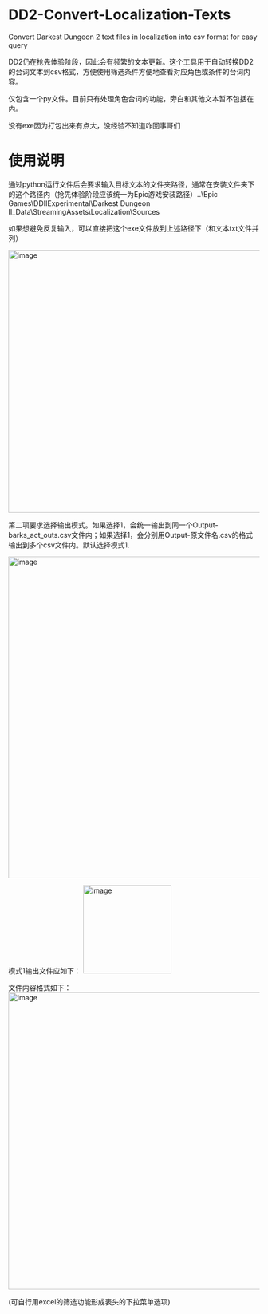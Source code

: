 # DD2-Convert-Localization-Texts
Convert Darkest Dungeon 2 text files in localization into csv format for easy query

DD2仍在抢先体验阶段，因此会有频繁的文本更新。这个工具用于自动转换DD2的台词文本到csv格式，方便使用筛选条件方便地查看对应角色或条件的台词内容。

仅包含一个py文件。目前只有处理角色台词的功能，旁白和其他文本暂不包括在内。

没有exe因为打包出来有点大，没经验不知道咋回事哥们

# 使用说明

通过python运行文件后会要求输入目标文本的文件夹路径，通常在安装文件夹下的这个路径内（抢先体验阶段应该统一为Epic游戏安装路径）..\Epic Games\DDIIExperimental\Darkest Dungeon II_Data\StreamingAssets\Localization\Sources

如果想避免反复输入，可以直接把这个exe文件放到上述路径下（和文本txt文件并列）

<img width="527" alt="image" src="https://user-images.githubusercontent.com/115997829/208922372-534f3c7b-b422-4bda-854d-b46bf8755866.png">


第二项要求选择输出模式。如果选择1，会统一输出到同一个Output-barks_act_outs.csv文件内；如果选择1，会分别用Output-原文件名.csv的格式输出到多个csv文件内。默认选择模式1.

<img width="645" alt="image" src="https://user-images.githubusercontent.com/115997829/208919292-4204c620-b8a6-4481-8bab-f2c2f48c09c5.png">

模式1输出文件应如下：
  <img width="177" alt="image" src="https://user-images.githubusercontent.com/115997829/208914219-7d33c97b-a9e7-47d7-9788-578e7a4af3c3.png">
  
文件内容格式如下：
  <img width="596" alt="image" src="https://user-images.githubusercontent.com/115997829/208914454-012c5e0f-f3d1-4ae2-8bd6-75a8659a241c.png">
  
(可自行用excel的筛选功能形成表头的下拉菜单选项)
